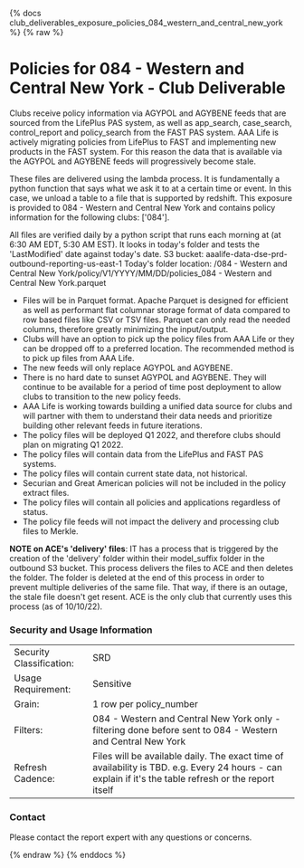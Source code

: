 
{% docs club_deliverables_exposure_policies_084_western_and_central_new_york %}
{% raw %}

# Policies for 084 - Western and Central New York - Club Deliverable
Clubs receive policy information via AGYPOL and AGYBENE feeds that are sourced from the LifePlus 
PAS system, as well as app_search, case_search, control_report and policy_search from the FAST 
PAS system. AAA Life is actively migrating policies from LifePlus to FAST and implementing new 
products in the FAST system. For this reason the data that is available via the AGYPOL and 
AGYBENE feeds will progressively become stale. 

These files are delivered using the lambda process. It is fundamentally a python function that
says what we ask it to at a certain time or event. In this case, we unload a table to a
file that is supported by redshift. This exposure is provided to 084 - Western and Central New York and contains
policy information for the following clubs: ['084'].

All files are verified daily by a python script that runs each morning at (at 6:30 AM EDT,
5:30 AM EST). It looks in today's folder and tests the 'LastModified' date against today's date.
S3 bucket: aaalife-data-dse-prd-outbound-reporting-us-east-1
Today's folder location: /084 - Western and Central New York/policy/V1/YYYY/MM/DD/policies_084 - Western and Central New York.parquet

- Files will be in Parquet format. Apache Parquet is designed for efficient as well as performant
  flat columnar storage format of data compared to row based files like CSV or TSV files. Parquet
  can only read the needed columns, therefore greatly minimizing the input/output.
- Clubs will have an option to pick up the policy files from AAA Life or they can be dropped
  off to a preferred location. The recommended method is to pick up files from AAA Life.
- The new feeds will only replace AGYPOL and AGYBENE.
- There is no hard date to sunset AGYPOL and AGYBENE. They will continue to be available for a
  period of time post deployment to allow clubs to transition to the new policy feeds.
- AAA Life is working towards building a unified data source for clubs and will partner with them
  to understand their data needs and prioritize building other relevant feeds in future iterations.
- The policy files will be deployed Q1 2022, and therefore clubs should plan on migrating Q1 2022.
- The policy files will contain data from the LifePlus and FAST PAS systems.
- The policy files will contain current state data, not historical.
- Securian and Great American policies will not be included in the policy extract files.
- The policy files will contain all policies and applications regardless of status.
- The policy file feeds will not impact the delivery and processing club files to Merkle.

**NOTE on ACE's 'delivery' files**: IT has a process that is triggered by the creation of the
'delivery' folder within their model_suffix folder in the outbound S3 bucket. This process
delivers the files to ACE and then deletes the folder. The folder is deleted at the end of
this process in order to prevent multiple deliveries of the same file. That way, if there
is an outage, the stale file doesn't get resent. ACE is the only club that currently uses this
process (as of 10/10/22).

### Security and Usage Information
|     |     |
| --- | --- |
| Security Classification: | SRD  |
| Usage Requirement:       | Sensitive |
| Grain:                   | 1 row per policy_number |
| Filters:                 | 084 - Western and Central New York only - filtering done before sent to 084 - Western and Central New York |
| Refresh Cadence:         | Files will be available daily. The exact time of availability is TBD. e.g. Every 24 hours - can explain if it's the table refresh or the report itself |

### Contact
Please contact the report expert with any questions or concerns.

{% endraw %}
{% enddocs %}
    